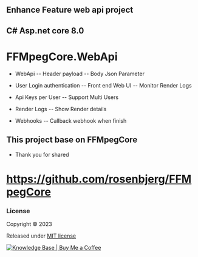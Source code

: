 ## Enhance Feature web api project 
## C# Asp.net core 8.0
# FFMpegCore.WebApi

- WebApi
-- Header payload
-- Body Json Parameter

- User Login authentication
-- Front end Web UI
-- Monitor Render Logs

- Api Keys per User
-- Support Multi Users

- Render Logs
-- Show Render details

- Webhooks
-- Callback webhook when finish

  


## This project base on FFMpegCore
- Thank you for shared
# https://github.com/rosenbjerg/FFMpegCore


### License

Copyright © 2023

Released under [MIT license](https://github.com/rosenbjerg/FFMpegCore/blob/master/LICENSE)


<a class="no-underline" href="buymeacoffee.com/jomynn"><img data-testid="logo-img" src="https://downloads.intercomcdn.com/i/o/234105/0d29fbdf17e257cdfc2ba1ba/7103925065c5e9bd6ac7ac9efd453fd7.png" alt="Knowledge Base | Buy Me a Coffee" class="max-h-8 contrast-80 inline"></a>
    
